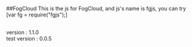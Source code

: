 ##FogCloud
	This is the js for FogCloud, and js's name is fgjs, you can try [var fg = require("fgjs");]

<!--
watchify fgjs.js -o FG-0.0.1.min.js<br/>
browserify fgjsout.js -t | uglifyjs -cm >  FG-0.0.1.min.js<br/>
-->
<br/>
version : 1.1.0
<br/>
test version : 0.0.5

